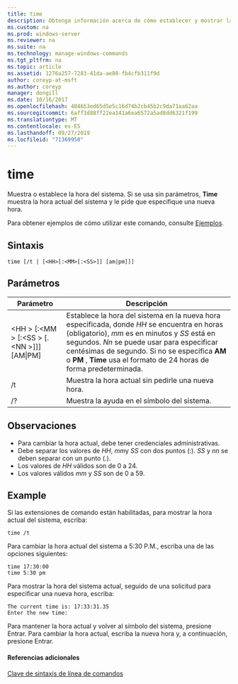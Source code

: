 ```yaml
---
title: time
description: Obtenga información acerca de cómo establecer y mostrar la hora del sistema.
ms.custom: na
ms.prod: windows-server
ms.reviewer: na
ms.suite: na
ms.technology: manage-windows-commands
ms.tgt_pltfrm: na
ms.topic: article
ms.assetid: 1276a257-7283-41da-ae80-fb4cfb311f9d
author: coreyp-at-msft
ms.author: coreyp
manager: dongill
ms.date: 10/16/2017
ms.openlocfilehash: 484653ed65d5e5c16d74b2cb45b2c9da71aa62aa
ms.sourcegitcommit: 6aff3d88ff22ea141a6ea6572a5ad8dd6321f199
ms.translationtype: MT
ms.contentlocale: es-ES
ms.lasthandoff: 09/27/2019
ms.locfileid: "71369950"
---
```

# <a name="time"></a>time



Muestra o establece la hora del sistema. Si se usa sin parámetros, **Time** muestra la hora actual del sistema y le pide que especifique una nueva hora.

Para obtener ejemplos de cómo utilizar este comando, consulte [Ejemplos](#BKMK_examples).

## <a name="syntax"></a>Sintaxis

```
time [/t | [<HH>[:<MM>[:<SS>]] [am|pm]]]
```

## <a name="parameters"></a>Parámetros

|Parámetro|Descripción|
|---------|-----------|
|\<HH > [:\<MM > [:\<SS > [.\<NN >]]] [AM\|PM]|Establece la hora del sistema en la nueva hora especificada, donde *HH* se encuentra en horas (obligatorio), *mm* es en minutos y *SS* está en segundos. *Nn* se puede usar para especificar centésimas de segundo. Si no se especifica **AM** o **PM** , **Time** usa el formato de 24 horas de forma predeterminada.|
|/t|Muestra la hora actual sin pedirle una nueva hora.|
|/?|Muestra la ayuda en el símbolo del sistema.|

## <a name="remarks"></a>Observaciones

-   Para cambiar la hora actual, debe tener credenciales administrativas.
-   Debe separar los valores de *HH*, *mm*y *SS* con dos puntos (:). *SS* y *nn* se deben separar con un punto (.).
-   Los valores de *HH* válidos son de 0 a 24.
-   Los valores válidos *mm* y *SS* son de 0 a 59.

## <a name="BKMK_examples"></a>Example

Si las extensiones de comando están habilitadas, para mostrar la hora actual del sistema, escriba:
```
time /t
```
Para cambiar la hora actual del sistema a 5:30 P.M., escriba una de las opciones siguientes:
```
time 17:30:00
time 5:30 pm
```
Para mostrar la hora del sistema actual, seguido de una solicitud para especificar una nueva hora, escriba:
```
The current time is: 17:33:31.35
Enter the new time:
```
Para mantener la hora actual y volver al símbolo del sistema, presione Entrar. Para cambiar la hora actual, escriba la nueva hora y, a continuación, presione Entrar.

#### <a name="additional-references"></a>Referencias adicionales

[Clave de sintaxis de línea de comandos](command-line-syntax-key.md)